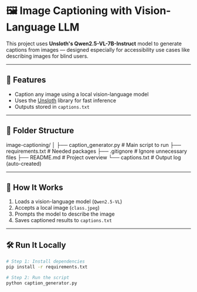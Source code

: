 # 🖼️ Image Captioning with Vision-Language LLM

This project uses **Unsloth's Qwen2.5-VL-7B-Instruct** model to generate captions from images — designed especially for accessibility use cases like describing images for blind users.

---

## 🚀 Features

- Caption any image using a local vision-language model
- Uses the [Unsloth](https://unsloth.ai) library for fast inference
- Outputs stored in `captions.txt`

---

## 📂 Folder Structure

image-captioning/
│
├── caption_generator.py # Main script to run
├── requirements.txt # Needed packages
├── .gitignore # Ignore unnecessary files
├── README.md # Project overview
└── captions.txt # Output log (auto-created)


---

## 🧠 How It Works

1. Loads a vision-language model (`Qwen2.5-VL`)
2. Accepts a local image (`class.jpeg`)
3. Prompts the model to describe the image
4. Saves captioned results to `captions.txt`

---

## 🛠️ Run It Locally

```bash
# Step 1: Install dependencies
pip install -r requirements.txt

# Step 2: Run the script
python caption_generator.py
